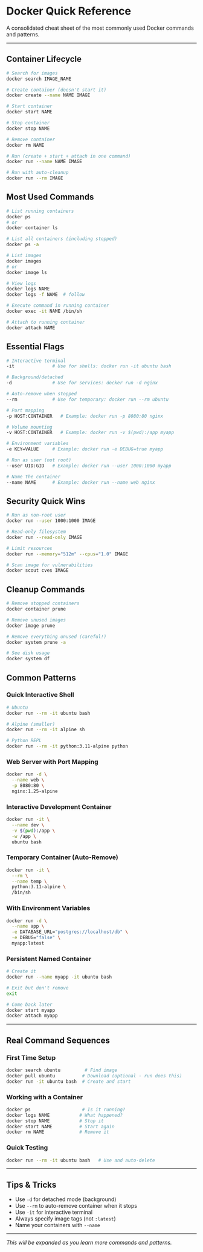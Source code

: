 # Docker Quick Reference

A consolidated cheat sheet of the most commonly used Docker commands and patterns.

---

## Container Lifecycle

```bash
# Search for images
docker search IMAGE_NAME

# Create container (doesn't start it)
docker create --name NAME IMAGE

# Start container
docker start NAME

# Stop container
docker stop NAME

# Remove container
docker rm NAME

# Run (create + start + attach in one command)
docker run --name NAME IMAGE

# Run with auto-cleanup
docker run --rm IMAGE
```

## Most Used Commands

```bash
# List running containers
docker ps
# or
docker container ls

# List all containers (including stopped)
docker ps -a

# List images
docker images
# or
docker image ls

# View logs
docker logs NAME
docker logs -f NAME  # follow

# Execute command in running container
docker exec -it NAME /bin/sh

# Attach to running container
docker attach NAME
```

## Essential Flags

```bash
# Interactive terminal
-it              # Use for shells: docker run -it ubuntu bash

# Background/detached
-d               # Use for services: docker run -d nginx

# Auto-remove when stopped
--rm             # Use for temporary: docker run --rm ubuntu

# Port mapping
-p HOST:CONTAINER   # Example: docker run -p 8080:80 nginx

# Volume mounting
-v HOST:CONTAINER   # Example: docker run -v $(pwd):/app myapp

# Environment variables
-e KEY=VALUE     # Example: docker run -e DEBUG=true myapp

# Run as user (not root)
--user UID:GID   # Example: docker run --user 1000:1000 myapp

# Name the container
--name NAME      # Example: docker run --name web nginx
```

## Security Quick Wins

```bash
# Run as non-root user
docker run --user 1000:1000 IMAGE

# Read-only filesystem
docker run --read-only IMAGE

# Limit resources
docker run --memory="512m" --cpus="1.0" IMAGE

# Scan image for vulnerabilities
docker scout cves IMAGE
```

## Cleanup Commands

```bash
# Remove stopped containers
docker container prune

# Remove unused images
docker image prune

# Remove everything unused (careful!)
docker system prune -a

# See disk usage
docker system df
```

## Common Patterns

### Quick Interactive Shell
```bash
# Ubuntu
docker run --rm -it ubuntu bash

# Alpine (smaller)
docker run --rm -it alpine sh

# Python REPL
docker run --rm -it python:3.11-alpine python
```

### Web Server with Port Mapping
```bash
docker run -d \
  --name web \
  -p 8080:80 \
  nginx:1.25-alpine
```

### Interactive Development Container
```bash
docker run -it \
  --name dev \
  -v $(pwd):/app \
  -w /app \
  ubuntu bash
```

### Temporary Container (Auto-Remove)
```bash
docker run -it \
  --rm \
  --name temp \
  python:3.11-alpine \
  /bin/sh
```

### With Environment Variables
```bash
docker run -d \
  --name app \
  -e DATABASE_URL="postgres://localhost/db" \
  -e DEBUG="false" \
  myapp:latest
```

### Persistent Named Container
```bash
# Create it
docker run --name myapp -it ubuntu bash

# Exit but don't remove
exit

# Come back later
docker start myapp
docker attach myapp
```

---

## Real Command Sequences

### First Time Setup
```bash
docker search ubuntu         # Find image
docker pull ubuntu          # Download (optional - run does this)
docker run -it ubuntu bash  # Create and start
```

### Working with a Container
```bash
docker ps                   # Is it running?
docker logs NAME           # What happened?
docker stop NAME           # Stop it
docker start NAME          # Start again
docker rm NAME             # Remove it
```

### Quick Testing
```bash
docker run --rm -it ubuntu bash   # Use and auto-delete
```

---

## Tips & Tricks

- Use `-d` for detached mode (background)
- Use `--rm` to auto-remove container when it stops
- Use `-it` for interactive terminal
- Always specify image tags (not `:latest`)
- Name your containers with `--name`

---

*This will be expanded as you learn more commands and patterns.*
